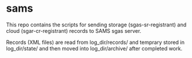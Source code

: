 # sams

This repo contains the scripts for sending storage (sgas-sr-registrant) and cloud (sgar-cr-registrant) records to SAMS sgas server.

Records (XML files) are read from log_dir/records/ and temprary stored in log_dir/state/ and then moved into log_dir/archive/ after completed work.
